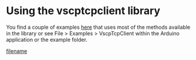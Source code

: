 # Using the vscptcpclient library

You find a couple of examples [here](https://github.com/grodansparadis/arduino-vscptcpclient/tree/master/examples) that uses most of the methods available in the library or see File > Examples > VscpTcpClient within the Arduino application or the example folder.



[filename](./bottom_copyright.md ':include')